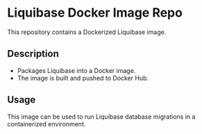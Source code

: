# Liquibase Docker Image Repo

This repository contains a Dockerized Liquibase image.

## Description

- Packages Liquibase into a Docker image.
- The image is built and pushed to Docker Hub.

## Usage

This image can be used to run Liquibase database migrations in a containerized environment.
